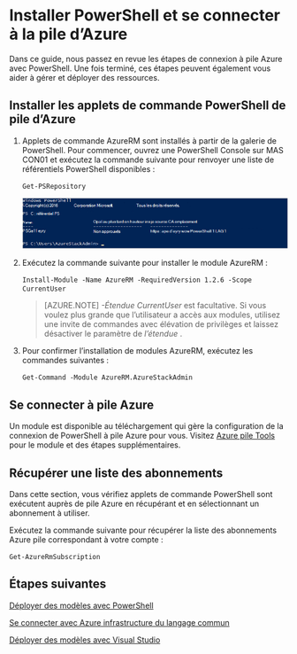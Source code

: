 <properties
    pageTitle="Se connecter à Azure pile avec PowerShell | Microsoft Azure"
    description="Découvrez comment gérer la pile Azure avec PowerShell"
    services="azure-stack"
    documentationCenter=""
    authors="HeathL17"
    manager="byronr"
    editor=""/>

<tags
    ms.service="azure-stack"
    ms.workload="na"
    ms.tgt_pltfrm="na"
    ms.devlang="na"
    ms.topic="article"
    ms.date="10/19/2016"
    ms.author="helaw"/>

# <a name="install-powershell-and-connect-to-azure-stack"></a>Installer PowerShell et se connecter à la pile d’Azure
Dans ce guide, nous passez en revue les étapes de connexion à pile Azure avec PowerShell. Une fois terminé, ces étapes peuvent également vous aider à gérer et déployer des ressources.

## <a name="install-azure-stack-powershell-cmdlets"></a>Installer les applets de commande PowerShell de pile d’Azure

1.  Applets de commande AzureRM sont installés à partir de la galerie de PowerShell. Pour commencer, ouvrez une PowerShell Console sur MAS CON01 et exécutez la commande suivante pour renvoyer une liste de référentiels PowerShell disponibles :

        Get-PSRepository

      ![Résultat de capture d’écran de PSRepository de 4Get en cours d’exécution avec PSGallery répertorié](./media/azure-stack-connect-powershell/image1.png)

2.  Exécutez la commande suivante pour installer le module AzureRM :

        Install-Module -Name AzureRM -RequiredVersion 1.2.6 -Scope CurrentUser

    >[AZURE.NOTE] *-Étendue CurrentUser* est facultative. Si vous voulez plus grande que l’utilisateur a accès aux modules, utilisez une invite de commandes avec élévation de privilèges et laissez désactiver le paramètre de *l’étendue* .

3.  Pour confirmer l’installation de modules AzureRM, exécutez les commandes suivantes :

        Get-Command -Module AzureRM.AzureStackAdmin

## <a name="connect-to-azure-stack"></a>Se connecter à pile Azure
Un module est disponible au téléchargement qui gère la configuration de la connexion de PowerShell à pile Azure pour vous.  Visitez [Azure pile Tools](http://aka.ms/ConnectToAzureStackPS) pour le module et des étapes supplémentaires. 

## <a name="retrieve-a-list-of-subscriptions"></a>Récupérer une liste des abonnements
Dans cette section, vous vérifiez applets de commande PowerShell sont exécutent auprès de pile Azure en récupérant et en sélectionnant un abonnement à utiliser.

Exécutez la commande suivante pour récupérer la liste des abonnements Azure pile correspondant à votre compte :

    Get-AzureRmSubscription


## <a name="next-steps"></a>Étapes suivantes
[Déployer des modèles avec PowerShell](azure-stack-deploy-template-powershell.md)

[Se connecter avec Azure infrastructure du langage commun](azure-stack-connect-cli.md)

[Déployer des modèles avec Visual Studio](azure-stack-deploy-template-visual-studio.md)


